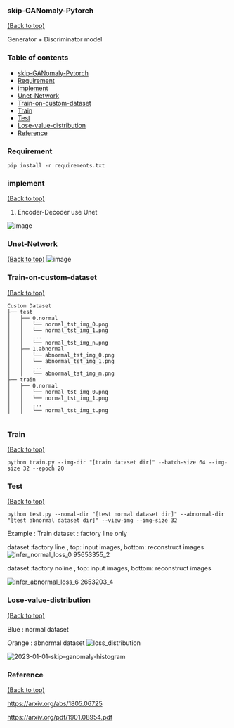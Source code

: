 ### skip-GANomaly-Pytorch
[(Back to top)](#table-of-contents)

Generator +  Discriminator model 


### Table of contents

<!-- After you have introduced your project, it is a good idea to add a **Table of contents** or **TOC** as **cool** people say it. This would make it easier for people to navigate through your README and find exactly what they are looking for.

Here is a sample TOC(*wow! such cool!*) that is actually the TOC for this README. -->

- [skip-GANomaly-Pytorch](#skip-GANomaly-Pytorch)
- [Requirement](#Requirement)
- [implement](#implement)
- [Unet-Network](#Unet-Network)
- [Train-on-custom-dataset](#Train-on-custom-dataset)
- [Train](#Train)
- [Test](#Test)
- [Lose-value-distribution](#Lose-value-distribution)
- [Reference](#Reference)
   
### Requirement
```
pip install -r requirements.txt
```

### implement 
[(Back to top)](#table-of-contents)

1. Encoder-Decoder use Unet

![image](https://user-images.githubusercontent.com/58428559/195968483-e7b102f1-6071-4e70-8f18-0c4b749eda30.png)


### Unet-Network
[(Back to top)](#table-of-contents)
![image](https://user-images.githubusercontent.com/58428559/195968671-a287ecae-67b0-41e2-9bfc-7283014c8c3b.png)

### Train-on-custom-dataset
[(Back to top)](#table-of-contents)

```
Custom Dataset
├── test
│   ├── 0.normal
│   │   └── normal_tst_img_0.png
│   │   └── normal_tst_img_1.png
│   │   ...
│   │   └── normal_tst_img_n.png
│   ├── 1.abnormal
│   │   └── abnormal_tst_img_0.png
│   │   └── abnormal_tst_img_1.png
│   │   ...
│   │   └── abnormal_tst_img_m.png
├── train
│   ├── 0.normal
│   │   └── normal_tst_img_0.png
│   │   └── normal_tst_img_1.png
│   │   ...
│   │   └── normal_tst_img_t.png


```

### Train
[(Back to top)](#table-of-contents)
```
python train.py --img-dir "[train dataset dir]" --batch-size 64 --img-size 32 --epoch 20
```
### Test
[(Back to top)](#table-of-contents)
```
python test.py --nomal-dir "[test normal dataset dir]" --abnormal-dir "[test abnormal dataset dir]" --view-img --img-size 32
```
Example :
Train dataset : factory line only


dataset :factory line , top: input images, bottom: reconstruct images
![infer_normal_loss_0 95653355_2](https://user-images.githubusercontent.com/58428559/210168376-8a2c1f61-85c4-4372-b93a-2506e3e593be.jpg)


dataset :factory noline , top: input images, bottom: reconstruct images

![infer_abnormal_loss_6 2653203_4](https://user-images.githubusercontent.com/58428559/210168379-a5db38ca-5d5d-4f74-973e-910365c40ab3.jpg)



### Lose-value-distribution
[(Back to top)](#table-of-contents)

Blue : normal dataset

Orange : abnormal dataset
![loss_distribution](https://user-images.githubusercontent.com/58428559/210168369-66b80327-7dbd-44a2-a393-b267a289ca09.jpg)



![2023-01-01-skip-ganomaly-histogram](https://user-images.githubusercontent.com/58428559/210168360-f15e1bd3-8f0f-452a-9f96-07406e2c4785.jpg)





### Reference 
[(Back to top)](#table-of-contents)

https://arxiv.org/abs/1805.06725

https://arxiv.org/pdf/1901.08954.pdf

